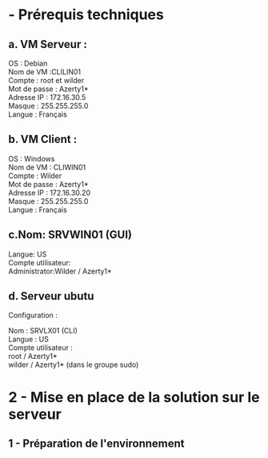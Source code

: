 # - Prérequis techniques   
## a. VM Serveur :      

OS : Debian     
Nom de VM :CLILIN01   
Compte : root et wilder  
Mot de passe : Azerty1*  
Adresse IP :  172.16.30.5   
Masque : 255.255.255.0  
Langue : Français   
## b. VM Client :     

OS : Windows  
Nom de VM :  CLIWIN01   
Compte : Wilder   
Mot de passe : Azerty1*  
Adresse IP : 172.16.30.20   
Masque : 255.255.255.0  
Langue : Français  
## c.Nom: SRVWIN01 (GUI)      
Langue: US  
Compte utilisateur:  
Administrator:Wilder / Azerty1*    
## d. Serveur ubutu    
Configuration :  

Nom      : SRVLX01 (CLI)  
Langue : US  
Compte utilisateur :  
root / Azerty1*  
wilder / Azerty1* (dans le groupe sudo)  
# 2 - Mise en place de la solution sur le serveur  
## 1 - Préparation de l'environnement  






